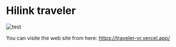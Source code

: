 # Hilink traveler

![test](https://github.com/kh-mahmoud/Next-Js-Modern-ui/assets/97807779/fcca40b6-080b-4097-aa1d-51705c440a00)

You can visite the web site from here: https://traveler-vr.vercel.app/
